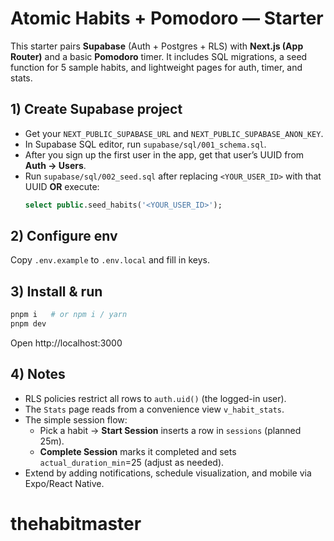 # Atomic Habits + Pomodoro — Starter

This starter pairs **Supabase** (Auth + Postgres + RLS) with **Next.js (App Router)** and a basic **Pomodoro** timer.
It includes SQL migrations, a seed function for 5 sample habits, and lightweight pages for auth, timer, and stats.

## 1) Create Supabase project
- Get your `NEXT_PUBLIC_SUPABASE_URL` and `NEXT_PUBLIC_SUPABASE_ANON_KEY`.
- In Supabase SQL editor, run `supabase/sql/001_schema.sql`.
- After you sign up the first user in the app, get that user’s UUID from **Auth → Users**.
- Run `supabase/sql/002_seed.sql` after replacing `<YOUR_USER_ID>` with that UUID **OR** execute:
  ```sql
  select public.seed_habits('<YOUR_USER_ID>');
  ```

## 2) Configure env
Copy `.env.example` to `.env.local` and fill in keys.

## 3) Install & run
```bash
pnpm i   # or npm i / yarn
pnpm dev
```

Open http://localhost:3000

## 4) Notes
- RLS policies restrict all rows to `auth.uid()` (the logged-in user).
- The `Stats` page reads from a convenience view `v_habit_stats`.
- The simple session flow:
  - Pick a habit → **Start Session** inserts a row in `sessions` (planned 25m).
  - **Complete Session** marks it completed and sets `actual_duration_min`=25 (adjust as needed).
- Extend by adding notifications, schedule visualization, and mobile via Expo/React Native.
# thehabitmaster
